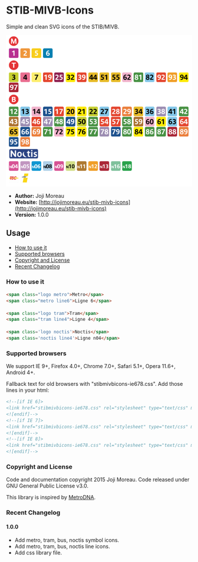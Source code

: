 # STIB-MIVB-Icons
Simple and clean SVG icons of the STIB/MIVB.

![alt tag](https://raw.githubusercontent.com/jojimoreau/STIB-MIVB-Icons/master/example/sample.png)

- **Author:** Joji Moreau
- **Website:** [http://jojimoreau.eu/stib-mivb-icons](http://jojimoreau.eu/stib-mivb-icons)
- **Version:** 1.0.0

## Usage

* [How to use it](#how-to-use-it)
* [Supported browsers](#supported-browsers)
* [Copyright and License](#copyright-and-license)
* [Recent Changelog](#recent-changelog)

### How to use it
```html
<span class="logo metro">Metro</span>
<span class="metro line6">Ligne 6</span>

<span class="logo tram">Tram</span>
<span class="tram line4">Ligne 4</span>

<span class='logo noctis'>Noctis</span>
<span class='noctis line4'>Ligne n04</span>
```

### Supported browsers
We support IE 9+, Firefox 4.0+, Chrome 7.0+, Safari 5.1+, Opera 11.6+, Android 4+.

Fallback text for old browsers with "stibmivbicons-ie678.css". Add those lines in your html:
```html
<!--[if IE 6]>
<link href="stibmivbicons-ie678.css" rel="stylesheet" type="text/css" media="all"/>
<![endif]-->
<!--[if IE 7]>
<link href="stibmivbicons-ie678.css" rel="stylesheet" type="text/css" media="all"/>
<![endif]-->
<!--[if IE 8]>
<link href="stibmivbicons-ie678.css" rel="stylesheet" type="text/css" media="all"/>
<![endif]-->
```

### Copyright and License
Code and documentation copyright 2015 Joji Moreau. Code released under GNU General Public License v3.0.

This library is inspired by [MetroDNA](https://github.com/clementoriol/MetroDNA).

### Recent Changelog

#### 1.0.0
- Add metro, tram, bus, noctis symbol icons.
- Add metro, tram, bus, noctis line icons.
- Add css library file.
